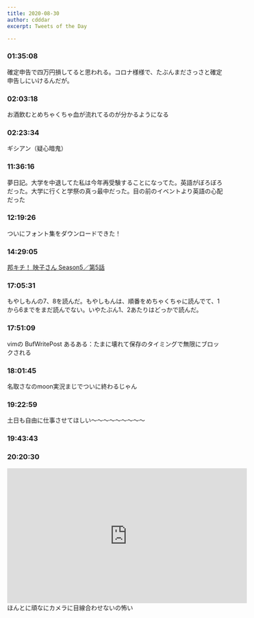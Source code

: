 ```yaml
---
title: 2020-08-30
author: cdddar
excerpt: Tweets of the Day

---
```


### 01:35:08

確定申告で四万円損してると思われる。コロナ様様で、たぶんまださっさと確定申告しにいけるんだが。

### 02:03:18

お酒飲むとめちゃくちゃ血が流れてるのが分かるようになる

### 02:23:34

ギシアン（疑心暗鬼）

### 11:36:16

夢日記。大学を中退してた私は今年再受験することになってた。英語がぼろぼろだった。大学に行くと学祭の真っ最中だった。目の前のイベントより英語の心配だった

### 12:19:26

ついにフォント集をダウンロードできた！

### 14:29:05

[邦キチ！ 映子さん Season5／第5話 ](http://comip.jp/spinel/cbs/c1171/c121-10011/)

### 17:05:31

もやしもんの7、8を読んだ。もやしもんは、順番をめちゃくちゃに読んでて、1から6までをまだ読んでない。いやたぶん1、2あたりはどっかで読んだ。

### 17:51:09

vimの BufWritePost あるある：たまに壊れて保存のタイミングで無限にブロックされる

### 18:01:45

名取さなのmoon実況まじでついに終わるじゃん

### 19:22:59

土日も自由に仕事させてほしい～～～～～～～～～

### 19:43:43

<blockquote class="twitter-tweet"><p lang="ja" dir="ltr"></p><a href="https://twitter.com/_konkito/status/1290323729227165697?ref_src=twsrc%5Etfw"></a></blockquote><script async src="https://platform.twitter.com/widgets.js" charset="utf-8"></script>
<blockquote class="twitter-tweet"><p lang="ja" dir="ltr"></p><a href="https://twitter.com/b9gSERshfcZfPyg/status/1291409067043299328?ref_src=twsrc%5Etfw"></a></blockquote><script async src="https://platform.twitter.com/widgets.js" charset="utf-8"></script>
<blockquote class="twitter-tweet"><p lang="ja" dir="ltr"></p><a href="https://twitter.com/otogeri/status/1291365072552386560?ref_src=twsrc%5Etfw"></a></blockquote><script async src="https://platform.twitter.com/widgets.js" charset="utf-8"></script>
<blockquote class="twitter-tweet"><p lang="ja" dir="ltr"></p><a href="https://twitter.com/yuichi_hiiragi/status/1292751404667265024?ref_src=twsrc%5Etfw"></a></blockquote><script async src="https://platform.twitter.com/widgets.js" charset="utf-8"></script>
<blockquote class="twitter-tweet"><p lang="ja" dir="ltr"></p><a href="https://twitter.com/suzusiroseri/status/1292786815699546112?ref_src=twsrc%5Etfw"></a></blockquote><script async src="https://platform.twitter.com/widgets.js" charset="utf-8"></script>
<blockquote class="twitter-tweet"><p lang="ja" dir="ltr"></p><a href="https://twitter.com/uodenim/status/611126571521323009?ref_src=twsrc%5Etfw"></a></blockquote><script async src="https://platform.twitter.com/widgets.js" charset="utf-8"></script>
<blockquote class="twitter-tweet"><p lang="ja" dir="ltr"></p><a href="https://twitter.com/HS_egg/status/1294286378209959936?ref_src=twsrc%5Etfw"></a></blockquote><script async src="https://platform.twitter.com/widgets.js" charset="utf-8"></script>
<blockquote class="twitter-tweet"><p lang="ja" dir="ltr"></p><a href="https://twitter.com/amanatsu_mikan7/status/1293978300608425984?ref_src=twsrc%5Etfw"></a></blockquote><script async src="https://platform.twitter.com/widgets.js" charset="utf-8"></script>

### 20:20:30

<iframe width="560" height="315" src="https://www.youtube.com/embed/hhXV8gCD1I0" frameborder="0" allow="accelerometer; autoplay; encrypted-media; gyroscope; picture-in-picture" allowfullscreen></iframe>
ほんとに頑なにカメラに目線合わせないの怖い
